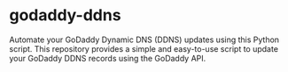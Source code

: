 # godaddy-ddns
Automate your GoDaddy Dynamic DNS (DDNS) updates using this Python script. This repository provides a simple and easy-to-use script to update your GoDaddy DDNS records using the GoDaddy API.
